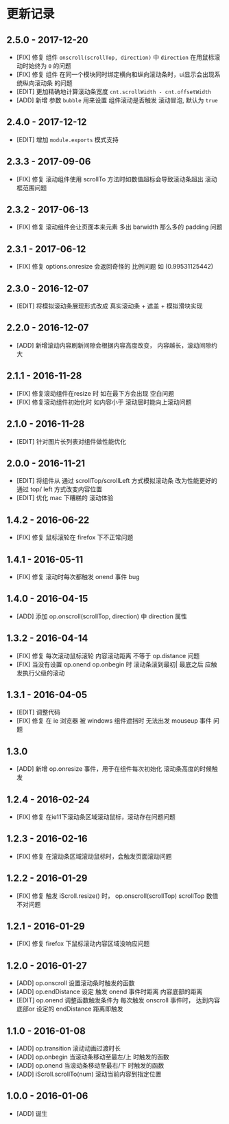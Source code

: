 # 更新记录
## 2.5.0 - 2017-12-20
* [FIX] 修复 组件 `onscroll(scrollTop, direction)` 中 `direction` 在用鼠标滚动时始终为 `0` 的问题
* [FIX] 修复 组件 在同一个模块同时绑定横向和纵向滚动条时，ui显示会出现系统纵向滚动条 的问题
* [EDIT] 更加精确地计算滚动条宽度 `cnt.scrollWidth - cnt.offsetWidth`
* [ADD] 新增 参数 `bubble` 用来设置 组件滚动是否触发 滚动冒泡, 默认为 `true`

## 2.4.0 - 2017-12-12
* [EDIT] 增加 `module.exports` 模式支持

## 2.3.3 - 2017-09-06
* [FIX] 修复 滚动组件使用 scrollTo 方法时如数值超标会导致滚动条超出 滚动框范围问题

## 2.3.2 - 2017-06-13
* [FIX] 修复 滚动组件会让页面本来元素 多出 barwidth 那么多的 padding 问题

## 2.3.1 - 2017-06-12
* [FIX] 修复 options.onresize 会返回奇怪的 比例问题 如 (0.99531125442)

## 2.3.0 - 2016-12-07
* [EDIT] 将模拟滚动条展现形式改成 真实滚动条 + 遮盖 + 模拟滑块实现

## 2.2.0 - 2016-12-07
* [ADD] 新增滚动内容刷新间隙会根据内容高度改变， 内容越长，滚动间隙约大

## 2.1.1 - 2016-11-28
* [FIX] 修复滚动组件在resize 时 如在最下方会出现 空白问题
* [FIX] 修复滚动组件初始化时 如内容小于 滚动层时能向上滚动问题

## 2.1.0 - 2016-11-28
* [EDIT] 针对图片长列表对组件做性能优化

## 2.0.0 - 2016-11-21
* [EDIT] 将组件从 通过 scrollTop/scrollLeft 方式模拟滚动条 改为性能更好的 通过 top/ left 方式改变内容位置
* [EDIT] 优化 mac 下糟糕的 滚动体验

## 1.4.2 - 2016-06-22
* [FIX] 修复 鼠标滚轮在 firefox 下不正常问题

## 1.4.1 - 2016-05-11
* [FIX] 修复 滚动时每次都触发 onend 事件 bug

## 1.4.0 - 2016-04-15
* [ADD] 添加 op.onscroll(scrollTop, direction) 中 direction 属性

## 1.3.2 - 2016-04-14
* [FIX] 修复 每次滚动鼠标滚轮 内容滚动距离 不等于 op.distance 问题
* [FIX] 当没有设置 op.onend op.onbegin 时 滚动条滚到最初| 最底之后 应触发执行父级的滚动

## 1.3.1 - 2016-04-05
* [EDIT] 调整代码
* [FIX] 修复 在 ie 浏览器 被 windows 组件遮挡时 无法出发 mouseup 事件 问题

## 1.3.0
* [ADD] 新增 op.onresize 事件，用于在组件每次初始化 滚动条高度的时候触发

## 1.2.4 - 2016-02-24
* [FIX] 修复 在ie11下滚动条区域滚动鼠标，滚动存在问题问题

## 1.2.3 - 2016-02-16
* [FIX] 修复 在滚动条区域滚动鼠标时，会触发页面滚动问题

## 1.2.2 - 2016-01-29
* [FIX] 修复 触发 iScroll.resize() 时， op.onscroll(scrollTop) scrollTop 数值不对问题

## 1.2.1 - 2016-01-29
* [FIX] 修复 firefox 下鼠标滚动内容区域没响应问题

## 1.2.0 - 2016-01-27
* [ADD]  op.onscroll    设置滚动条时触发的函数
* [ADD]  op.endDistance 设定 触发 onend 事件时距离 内容底部的距离
* [EDIT] op.onend       调整函数触发条件为 每次触发 onscroll 事件时， 达到内容底部or 设定的 endDistance 距离即触发

## 1.1.0 - 2016-01-08
* [ADD] op.transition 滚动动画过渡时长
* [ADD] op.onbegin 当滚动条移动至最左/上 时触发的函数
* [ADD] op.onend 当滚动条移动至最右/下 时触发的函数
* [ADD] iScroll.scrollTo(num) 滚动当前内容到指定位置

## 1.0.0 - 2016-01-06
* [ADD] 诞生
